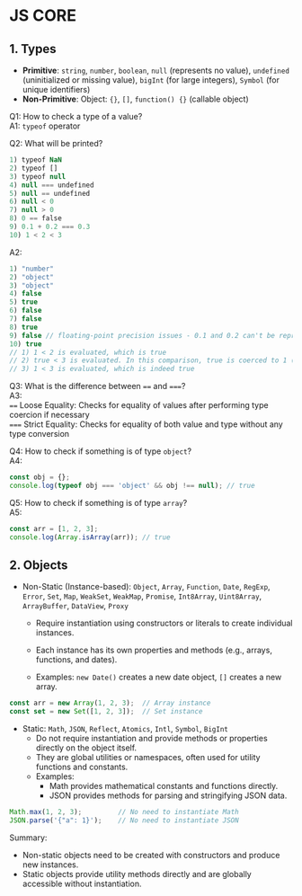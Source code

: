 # JS CORE

## 1. Types  
- **Primitive**: `string`, `number`, `boolean`, `null` (represents no value), `undefined` (uninitialized or missing value), `bigInt` (for large integers), `Symbol` (for unique identifiers)
- **Non-Primitive**: Object: `{}`, `[]`, `function() {}` (callable object)

Q1: How to check a type of a value?  
A1: `typeof` operator

Q2: What will be printed?
```js
1) tуpeоf NaN
2) tуpeоf []
3) tуpeоf null
4) null === undеfіned
5) null == undеfіned
6) null < 0
7) null > 0
8) 0 == fаlsе
9) 0.1 + 0.2 === 0.3
10) 1 < 2 < 3
```
A2:
```js
1) "number"
2) "object"
3) "object"
4) false
5) true
6) false
7) false
8) true
9) false // floating-point precision issues - 0.1 and 0.2 can't be represented exactly in binary floating-point
10) true
// 1) 1 < 2 is evaluated, which is true
// 2) true < 3 is evaluated. In this comparison, true is coerced to 1 (since true is treated as 1 in numeric contexts)
// 3) 1 < 3 is evaluated, which is indeed true
```
Q3: What is the difference between `==` and `===`?  
A3:  
`==` Loose Equality: Checks for equality of values after performing type coercion if necessary  
`===` Strict Equality: Checks for equality of both value and type without any type conversion

Q4: How to check if something is of type `object`?  
A4:  
```js
const obj = {};
console.log(typeof obj === 'object' && obj !== null); // true
```

Q5: How to check if something is of type `array`?  
A5:  
```js
const arr = [1, 2, 3];
console.log(Array.isArray(arr)); // true
```

## 2. Objects  
- Non-Static (Instance-based): `Object`, `Array`, `Function`, `Date`, `RegExp`, `Error`, `Set`, `Map`, `WeakSet`, `WeakMap`, `Promise`, `Int8Array`, `Uint8Array`, `ArrayBuffer`, `DataView`, `Proxy`
  - Require instantiation using constructors or literals to create individual instances.
  - Each instance has its own properties and methods (e.g., arrays, functions, and dates).

  - Examples: `new Date()` creates a new date object, `[]` creates a new array.
   
```js
const arr = new Array(1, 2, 3);  // Array instance
const set = new Set([1, 2, 3]);  // Set instance
```

- Static: `Math`, `JSON`, `Reflect`, `Atomics`, `Intl`, `Symbol`, `BigInt`
  - Do not require instantiation and provide methods or properties directly on the object itself.
  - They are global utilities or namespaces, often used for utility functions and constants.
  - Examples:
    - Math provides mathematical constants and functions directly.
    - JSON provides methods for parsing and stringifying JSON data.
```js
Math.max(1, 2, 3);         // No need to instantiate Math
JSON.parse('{"a": 1}');    // No need to instantiate JSON
```
Summary:
- Non-static objects need to be created with constructors and produce new instances.
- Static objects provide utility methods directly and are globally accessible without instantiation.
